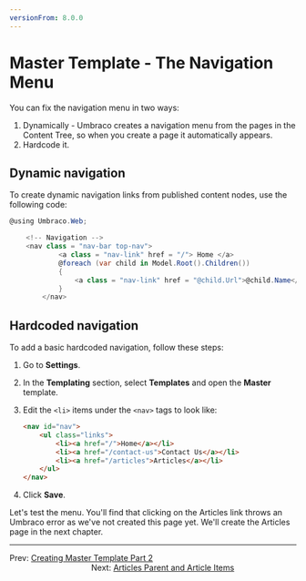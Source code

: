 ```yaml
---
versionFrom: 8.0.0
---
```

# Master Template - The Navigation Menu

You can fix the navigation menu in two ways:

1. Dynamically - Umbraco creates a navigation menu from the pages in the Content Tree, so when you create a page it automatically appears.
2. Hardcode it.

## Dynamic navigation

To create dynamic navigation links from published content nodes, use the following code:

```csharp
@using Umbraco.Web;

	<!-- Navigation -->
	<nav class = "nav-bar top-nav">
            <a class = "nav-link" href = "/"> Home </a>
            @foreach (var child in Model.Root().Children())
            {
                <a class = "nav-link" href = "@child.Url">@child.Name</a>
            }
        </nav>
```

## Hardcoded navigation

To add a basic hardcoded navigation, follow these steps:

1. Go to **Settings**.
2. In the **Templating** section, select **Templates** and open the **Master** template.
3. Edit the `<li>` items under the `<nav>` tags to look like:
    
    ```html
    <nav id="nav">
        <ul class="links">
            <li><a href="/">Home</a></li>
            <li><a href="/contact-us">Contact Us</a></li>
            <li><a href="/articles">Articles</a></li>
        </ul>
    </nav>
    ```
4. Click **Save**.

Let's test the menu. You'll find that clicking on the Articles link throws an Umbraco error as we've not created this page yet. We'll create the Articles page in the next chapter.

---

Prev: [Creating Master Template Part 2](../Creating-Master-Template-Part-2)  &emsp; &emsp; &emsp; &emsp; &emsp; &emsp; &emsp; &emsp; &emsp; &emsp; &emsp; &emsp; &emsp; &emsp; &emsp; &emsp; &emsp; &emsp; &emsp; &emsp; &emsp; &emsp; Next: [Articles Parent and Article Items](../Articles-Parent-and-Article-Items)
